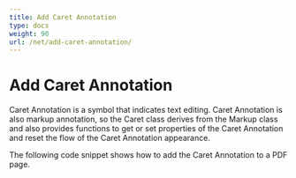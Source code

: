 ```yaml
---
title: Add Caret Annotation
type: docs
weight: 90
url: /net/add-caret-annotation/
---
```

# Add Caret Annotation

Caret Annotation is a symbol that indicates text editing. Caret Annotation is also markup annotation, so the Caret class derives from the Markup class and also provides functions to get or set properties of the Caret Annotation and reset the flow of the Caret Annotation appearance.

The following code snippet shows how to add the Caret Annotation to a PDF page.